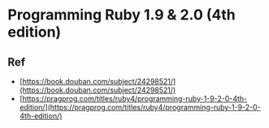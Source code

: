 # Programming Ruby 1.9 & 2.0 (4th edition)


## Ref

* [https://book.douban.com/subject/24298521/](https://book.douban.com/subject/24298521/)
* [https://pragprog.com/titles/ruby4/programming-ruby-1-9-2-0-4th-edition/](https://pragprog.com/titles/ruby4/programming-ruby-1-9-2-0-4th-edition/)